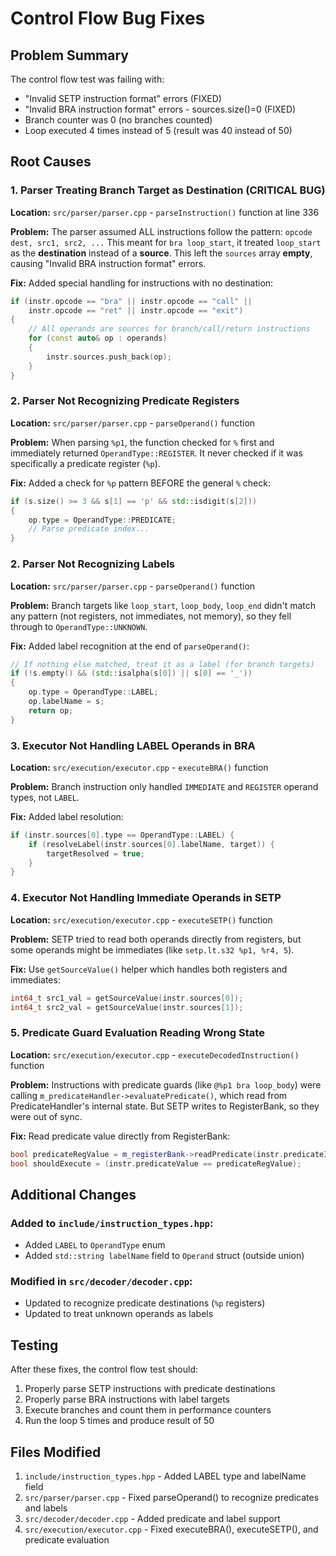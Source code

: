 # Control Flow Bug Fixes

## Problem Summary
The control flow test was failing with:
- "Invalid SETP instruction format" errors (FIXED)
- "Invalid BRA instruction format" errors - sources.size()=0 (FIXED)
- Branch counter was 0 (no branches counted)
- Loop executed 4 times instead of 5 (result was 40 instead of 50)

## Root Causes

### 1. Parser Treating Branch Target as Destination (CRITICAL BUG)
**Location:** `src/parser/parser.cpp` - `parseInstruction()` function at line 336

**Problem:** The parser assumed ALL instructions follow the pattern: `opcode dest, src1, src2, ...`
This meant for `bra loop_start`, it treated `loop_start` as the **destination** instead of a **source**.
This left the `sources` array **empty**, causing "Invalid BRA instruction format" errors.

**Fix:** Added special handling for instructions with no destination:
```cpp
if (instr.opcode == "bra" || instr.opcode == "call" || 
    instr.opcode == "ret" || instr.opcode == "exit")
{
    // All operands are sources for branch/call/return instructions
    for (const auto& op : operands)
    {
        instr.sources.push_back(op);
    }
}
```

### 2. Parser Not Recognizing Predicate Registers
**Location:** `src/parser/parser.cpp` - `parseOperand()` function

**Problem:** When parsing `%p1`, the function checked for `%` first and immediately returned `OperandType::REGISTER`. It never checked if it was specifically a predicate register (`%p`).

**Fix:** Added a check for `%p` pattern BEFORE the general `%` check:
```cpp
if (s.size() >= 3 && s[1] == 'p' && std::isdigit(s[2]))
{
    op.type = OperandType::PREDICATE;
    // Parse predicate index...
}
```

### 2. Parser Not Recognizing Labels
**Location:** `src/parser/parser.cpp` - `parseOperand()` function

**Problem:** Branch targets like `loop_start`, `loop_body`, `loop_end` didn't match any pattern (not registers, not immediates, not memory), so they fell through to `OperandType::UNKNOWN`.

**Fix:** Added label recognition at the end of `parseOperand()`:
```cpp
// If nothing else matched, treat it as a label (for branch targets)
if (!s.empty() && (std::isalpha(s[0]) || s[0] == '_'))
{
    op.type = OperandType::LABEL;
    op.labelName = s;
    return op;
}
```

### 3. Executor Not Handling LABEL Operands in BRA
**Location:** `src/execution/executor.cpp` - `executeBRA()` function

**Problem:** Branch instruction only handled `IMMEDIATE` and `REGISTER` operand types, not `LABEL`.

**Fix:** Added label resolution:
```cpp
if (instr.sources[0].type == OperandType::LABEL) {
    if (resolveLabel(instr.sources[0].labelName, target)) {
        targetResolved = true;
    }
}
```

### 4. Executor Not Handling Immediate Operands in SETP
**Location:** `src/execution/executor.cpp` - `executeSETP()` function

**Problem:** SETP tried to read both operands directly from registers, but some operands might be immediates (like `setp.lt.s32 %p1, %r4, 5`).

**Fix:** Use `getSourceValue()` helper which handles both registers and immediates:
```cpp
int64_t src1_val = getSourceValue(instr.sources[0]);
int64_t src2_val = getSourceValue(instr.sources[1]);
```

### 5. Predicate Guard Evaluation Reading Wrong State
**Location:** `src/execution/executor.cpp` - `executeDecodedInstruction()` function

**Problem:** Instructions with predicate guards (like `@%p1 bra loop_body`) were calling `m_predicateHandler->evaluatePredicate()`, which read from PredicateHandler's internal state. But SETP writes to RegisterBank, so they were out of sync.

**Fix:** Read predicate value directly from RegisterBank:
```cpp
bool predicateRegValue = m_registerBank->readPredicate(instr.predicateIndex);
bool shouldExecute = (instr.predicateValue == predicateRegValue);
```

## Additional Changes

### Added to `include/instruction_types.hpp`:
- Added `LABEL` to `OperandType` enum
- Added `std::string labelName` field to `Operand` struct (outside union)

### Modified in `src/decoder/decoder.cpp`:
- Updated to recognize predicate destinations (`%p` registers)
- Updated to treat unknown operands as labels

## Testing
After these fixes, the control flow test should:
1. Properly parse SETP instructions with predicate destinations
2. Properly parse BRA instructions with label targets
3. Execute branches and count them in performance counters
4. Run the loop 5 times and produce result of 50

## Files Modified
1. `include/instruction_types.hpp` - Added LABEL type and labelName field
2. `src/parser/parser.cpp` - Fixed parseOperand() to recognize predicates and labels
3. `src/decoder/decoder.cpp` - Added predicate and label support
4. `src/execution/executor.cpp` - Fixed executeBRA(), executeSETP(), and predicate evaluation
